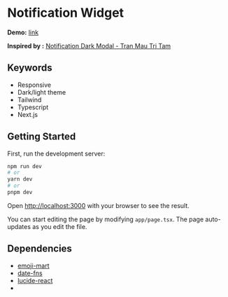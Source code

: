 # Notification Widget

**Demo:** [link]()

**Inspired by :** [Notification Dark Modal - Tran Mau Tri Tam](https://dribbble.com/shots/20680454-Notification-Dark-Modal?utm_source=Clipboard_Shot&utm_campaign=tranmautritam&utm_content=Notification%20Dark%20Modal&utm_medium=Social_Share&utm_source=Clipboard_Shot&utm_campaign=tranmautritam&utm_content=Notification%20Dark%20Modal&utm_medium=Social_Share)

## Keywords

- Responsive
- Dark/light theme
- Tailwind
- Typescript
- Next.js

## Getting Started

First, run the development server:

```bash
npm run dev
# or
yarn dev
# or
pnpm dev
```

Open [http://localhost:3000](http://localhost:3000) with your browser to see the result.

You can start editing the page by modifying `app/page.tsx`. The page auto-updates as you edit the file.

## Dependencies

- [emoji-mart](https://github.com/missive/emoji-mart)
- [date-fns](https://date-fns.org/docs/Getting-Started)
- [lucide-react](https://lucide.dev/)
-
